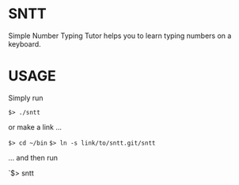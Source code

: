 SNTT
====

Simple Number Typing Tutor helps you to learn typing numbers on a keyboard.

USAGE
=====

Simply run

`$> ./sntt`

or make a link ...

`$> cd ~/bin`
`$> ln -s link/to/sntt.git/sntt`

... and then run

`$> sntt
